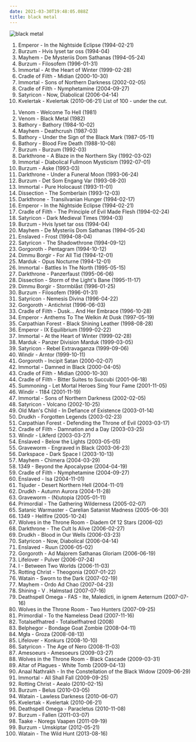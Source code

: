 ```yaml
---
date: 2021-03-30T19:48:05.088Z
title: black metal
---
```

![black metal](http://coverartarchive.org/release/1ce9177c-62a0-4403-a7ee-7359026fcbf6/24337783733-250.jpg)
1. Emperor - In the Nightside Eclipse (1994-02-21)
2. Burzum - Hvis lyset tar oss (1994-04)
3. Mayhem - De Mysteriis Dom Sathanas (1994-05-24)
4. Burzum - Filosofem (1996-01-31)
5. Immortal - At the Heart of Winter (1999-02-28)
6. Cradle of Filth - Midian (2000-10-30)
7. Immortal - Sons of Northern Darkness (2002-02-05)
8. Cradle of Filth - Nymphetamine (2004-09-27)
9. Satyricon - Now, Diabolical (2006-04-14)
10. Kvelertak - Kvelertak (2010-06-21)
List of 100 - under the cut.
<!-- more -->

1. Venom - Welcome To Hell (1981)
2. Venom - Black Metal (1982)
3. Bathory - Bathory (1984-10-02)
4. Mayhem - Deathcrush (1987-03)
5. Bathory - Under the Sign of the Black Mark (1987-05-11)
6. Bathory - Blood Fire Death (1988-10-08)
7. Burzum - Burzum (1992-03)
8. Darkthrone - A Blaze in the Northern Sky (1992-03-02)
9. Immortal - Diabolical Fullmoon Mysticism (1992-07-01)
10. Burzum - Aske (1993-03)
11. Darkthrone - Under a Funeral Moon (1993-06-24)
12. Burzum - Det Som Engang Var (1993-08-20)
13. Immortal - Pure Holocaust (1993-11-01)
14. Dissection - The Somberlain (1993-12-03)
15. Darkthrone - Transilvanian Hunger (1994-02-17)
16. Emperor - In the Nightside Eclipse (1994-02-21)
17. Cradle of Filth - The Principle of Evil Made Flesh (1994-02-24)
18. Satyricon - Dark Medieval Times (1994-03)
19. Burzum - Hvis lyset tar oss (1994-04)
20. Mayhem - De Mysteriis Dom Sathanas (1994-05-24)
21. Enslaved - Frost (1994-08-04)
22. Satyricon - The Shadowthrone (1994-09-12)
23. Gorgoroth - Pentagram (1994-10-12)
24. Dimmu Borgir - For All Tid (1994-12-01)
25. Marduk - Opus Nocturne (1994-12-01)
26. Immortal - Battles In The North (1995-05-15)
27. Darkthrone - Panzerfaust (1995-06-06)
28. Dissection - Storm of the Light's Bane (1995-11-17)
29. Dimmu Borgir - Stormblåst (1996-01-25)
30. Burzum - Filosofem (1996-01-31)
31. Satyricon - Nemesis Divina (1996-04-22)
32. Gorgoroth - Antichrist (1996-06-03)
33. Cradle of Filth - Dusk... And Her Embrace (1996-10-28)
34. Emperor - Anthems To The Welkin At Dusk (1997-05-19)
35. Carpathian Forest - Black Shining Leather (1998-08-28)
36. Emperor - IX Equilibrium (1999-02-22)
37. Immortal - At the Heart of Winter (1999-02-28)
38. Marduk - Panzer Division Marduk (1999-03-05)
39. Satyricon - Rebel Extravaganza (1999-09-06)
40. Windir - Arntor (1999-10-11)
41. Gorgoroth - Incipit Satan (2000-02-07)
42. Immortal - Damned in Black (2000-04-05)
43. Cradle of Filth - Midian (2000-10-30)
44. Cradle of Filth - Bitter Suites to Succubi (2001-06-18)
45. Summoning - Let Mortal Heroes Sing Your Fame (2001-11-05)
46. Windir - 1184 (2001-11-19)
47. Immortal - Sons of Northern Darkness (2002-02-05)
48. Satyricon - Volcano (2002-10-25)
49. Old Man's Child - In Defiance of Existence (2003-01-14)
50. Drudkh - Forgotten Legends (2003-02-23)
51. Carpathian Forest - Defending the Throne of Evil (2003-03-17)
52. Cradle of Filth - Damnation and a Day (2003-03-25)
53. Windir - Likferd (2003-03-27)
54. Enslaved - Below the Lights (2003-05-05)
55. Graveworm - Engraved in Black (2003-06-23)
56. Darkspace - Dark Space I (2003-10-13)
57. Mayhem - Chimera (2004-03-29)
58. 1349 - Beyond the Apocalypse (2004-04-19)
59. Cradle of Filth - Nymphetamine (2004-09-27)
60. Enslaved - Isa (2004-11-01)
61. Tsjuder - Desert Northern Hell (2004-11-01)
62. Drudkh - Autumn Aurora (2004-11-28)
63. Graveworm - (N)utopia (2005-01-11)
64. Primordial - The Gathering Wilderness (2005-02-07)
65. Satanic Warmaster - Carelian Satanist Madness (2005-06-30)
66. 1349 - Hellfire (2005-10-24)
67. Wolves in the Throne Room - Diadem Of 12 Stars (2006-02)
68. Darkthrone - The Cult Is Alive (2006-02-27)
69. Drudkh - Blood in Our Wells (2006-03-23)
70. Satyricon - Now, Diabolical (2006-04-14)
71. Enslaved - Ruun (2006-05-02)
72. Gorgoroth - Ad Majorem Sathanas Gloriam (2006-06-19)
73. Lifelover - Pulver (2006-07-24)
74. I - Between Two Worlds (2006-11-03)
75. Rotting Christ - Theogonia (2007-01-22)
76. Watain - Sworn to the Dark (2007-02-19)
77. Mayhem - Ordo Ad Chao (2007-04-23)
78. Shining - V . Halmstad (2007-07-16)
79. Deathspell Omega - FAS - Ite, Maledicti, in ignem Aeternum (2007-07-16)
80. Wolves in the Throne Room - Two Hunters (2007-09-25)
81. Primordial - To the Nameless Dead (2007-11-16)
82. Totalselfhatred - Totalselfhatred (2008)
83. Belphegor - Bondage Goat Zombie (2008-04-11)
84. Mgła - Groza (2008-08-13)
85. Lifelover - Konkurs (2008-10-10)
86. Satyricon - The Age of Nero (2008-11-03)
87. Amesoeurs - Amesoeurs (2009-03-27)
88. Wolves in the Throne Room - Black Cascade (2009-03-31)
89. Altar of Plagues - White Tomb (2009-04-13)
90. Anaal Nathrakh - In the Constellation of the Black Widow (2009-06-29)
91. Immortal - All Shall Fall (2009-09-25)
92. Rotting Christ - Aealo (2010-02-15)
93. Burzum - Belus (2010-03-05)
94. Watain - Lawless Darkness (2010-06-07)
95. Kvelertak - Kvelertak (2010-06-21)
96. Deathspell Omega - Paracletus (2010-11-08)
97. Burzum - Fallen (2011-03-07)
98. Taake - Noregs Vaapen (2011-09-19)
99. Burzum - Umskiptar (2012-05-21)
100. Watain - The Wild Hunt (2013-08-16)
